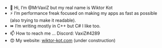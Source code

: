 - 👋 Hi, I’m @MrVaxiZ but my real name is Wiktor Kot                                                                                                                  
- ⚡  I’m performance freak focused on making my apps as fast as possible (also trying to make it readable).
- ⏩ I’m writing mostly in C++ but C# I like too.
- 📫 How to reach me ... Discord: VaxiZ#4289 
- :heart_eyes: My website: [wiktor-kot.com](https://wiktor-kot.com/) (under construction)
